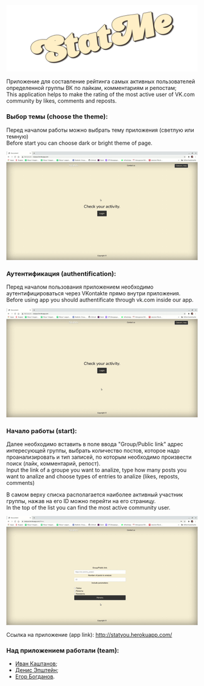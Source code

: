 ![screenshot](readme-assets/Logo3.png)


Приложение для составление рейтинга самых активных пользователей определенной группы ВК по лайкам, комментариям и репостам;<br/>
This application helps to make the rating of the most active user of VK.com community by likes, comments and reposts.

### Выбор темы (choose the theme):
Перед началом работы можно выбрать тему приложения (светлую или темную)<br/>
Before start you can choose dark or bright theme of page.

![screenshot](readme-assets/Theme.gif)

### Аутентификация (authentification):
Перед началом пользования приложением необходимо аутентифицироваться через VKontakte прямо внутри приложения.<br/>
Before using app you should authentificate through vk.com inside our app.

![screenshot](readme-assets/Auth.gif)

### Начало работы (start):
Далее необходимо вставить в поле ввода "Group/Public link"
адрес интересующей группы, выбрать количество постов, которое надо проанализировать и тип записей, по которым необходимо произвести поиск (лайк, комментарий, репост).<br/>
Input the link  of a groupe you want to analize, type how many posts you want to analize and choose types of entries to analize (likes, reposts, comments)

В самом верху списка располагается наиболее активный участник группы, нажав на его ID можно перейти на его страницу.<br/>
In the top of the list you can find the most active community user.

![screenshot](readme-assets/Final.gif)


Ссылка на приложение (app link): http://statyou.herokuapp.com/

### Над приложением работали (team):

* [Иван Каштанов](https://github.com/kashtn);
* [Денис Эпштейн](https://github.com/DenisEps);
* [Егор Богданов](https://github.com/YegorBogdanov).
